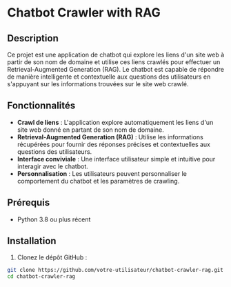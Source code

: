 # Chatbot Crawler with RAG

## Description

Ce projet est une application de chatbot qui explore les liens d'un site web à partir de son nom de domaine et utilise ces liens crawlés pour effectuer un Retrieval-Augmented Generation (RAG). Le chatbot est capable de répondre de manière intelligente et contextuelle aux questions des utilisateurs en s'appuyant sur les informations trouvées sur le site web crawlé.

## Fonctionnalités

- **Crawl de liens** : L'application explore automatiquement les liens d'un site web donné en partant de son nom de domaine.
- **Retrieval-Augmented Generation (RAG)** : Utilise les informations récupérées pour fournir des réponses précises et contextuelles aux questions des utilisateurs.
- **Interface conviviale** : Une interface utilisateur simple et intuitive pour interagir avec le chatbot.
- **Personnalisation** : Les utilisateurs peuvent personnaliser le comportement du chatbot et les paramètres de crawling.

## Prérequis

- Python 3.8 ou plus récent

## Installation

1. Clonez le dépôt GitHub :

```bash
git clone https://github.com/votre-utilisateur/chatbot-crawler-rag.git
cd chatbot-crawler-rag
